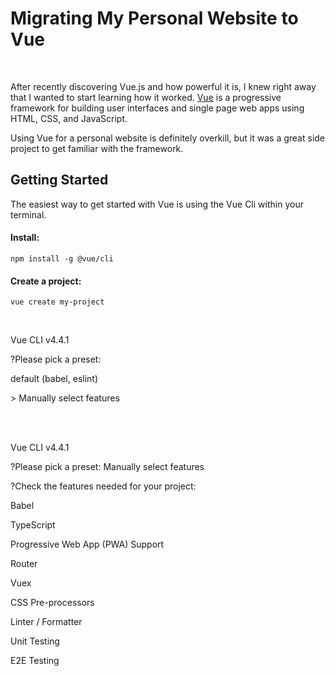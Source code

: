 # Migrating My Personal Website to Vue

<br/>

After recently discovering Vue.js and how powerful it is, I knew right away that I wanted to start learning how it worked. [Vue](https://vuejs.org) is a progressive framework for building user interfaces and single page web apps using HTML, CSS, and JavaScript. 

Using Vue for a personal website is definitely overkill, but it was a great side project to get familiar with the framework.

## Getting Started
The easiest way to get started with Vue is using the Vue Cli within your terminal.

#### Install:

```
npm install -g @vue/cli
```
#### Create a project:
```
vue create my-project
```
<br/>

<div class="window-center">
    <div class="browser">
        <span class="dot"></span>
        <span class="dot"></span>
        <span class="dot"></span>
    </div>
    <div class="terminal">
        <p class="blue">Vue CLI v4.4.1</p>
        <p class="white"><span class="green">?</span>Please pick a preset:</p>
        <p class="indent lightgrey">default (<span class="yellow">babel, eslint</span>)</p>
        <p class="lightblue">> Manually select features</p>
    </div>
</div>

<br/>
<br/>

<div class="window-center">
    <div class="browser">
        <span class="dot"></span>
        <span class="dot"></span>
        <span class="dot"></span>
    </div>
    <div class="terminal">
        <p class="blue">Vue CLI v4.4.1</p>
        <p class="white"><span class="green">?</span>Please pick a preset: <span class="lightblue">Manually select features</span></p>
        <p class="white"><span class="green">?</span>Check the features needed for your project:</p>
        <div class="vue-features">
            <div class="row"><span class="circle-select"></span><p>Babel</p></div>
            <div class="row"><span class="circle"></span><p>TypeScript</p></div>
            <div class="row"><span class="circle"></span><p>Progressive Web App (PWA) Support</p></div>
            <div class="row"><span class="circle-select"></span><p>Router</p></div>
            <div class="row"><span class="circle"></span><p>Vuex</p></div>
            <div class="row"><span class="circle"></span><p>CSS Pre-processors</p></div>
            <div class="row"><span class="circle-select"></span><p>Linter / Formatter</p></div>
            <div class="row"><span class="circle"></span><p>Unit Testing</p></div>
            <div class="row"><span class="circle"></span><p>E2E Testing</p></div>
        </div>
    </div>
</div>

